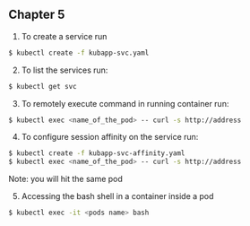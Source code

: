 ## Chapter 5  

1. To create a service run
``` bash
$ kubectl create -f kubapp-svc.yaml
```
2. To list the services run:
``` bash
$ kubectl get svc
```

3. To remotely execute command in running container run:
``` bash
$ kubectl exec <name_of_the_pod> -- curl -s http://address
```

4. To configure session affinity on the service run:
``` bash
$ kubectl create -f kubapp-svc-affinity.yaml
$ kubectl exec <name_of_the_pod> -- curl -s http://address
```
Note: you will hit the same pod 

5. Accessing the bash shell in a container inside a pod
``` bash
$ kubectl exec -it <pods name> bash
```
